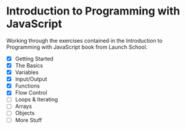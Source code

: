 # Introduction to Programming with JavaScript

Working through the exercises contained in the Introduction to Programming with
JavaScript book from Launch School.

- [x] Getting Started
- [x] The Basics
- [x] Variables
- [x] Input/Output
- [x] Functions
- [x] Flow Control
- [ ] Loops & Iterating
- [ ] Arrays
- [ ] Objects
- [ ] More Stuff
